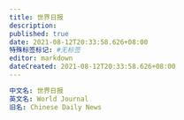```yaml
---
title: 世界日报
description:
published: true
date: 2021-08-12T20:33:58.626+08:00
特殊标签标记: #无标签
editor: markdown
dateCreated: 2021-08-12T20:33:58.626+08:00
---
```


```YAML
中文名: 世界日报
英文名: World Journal
旧名: Chinese Daily News
```


